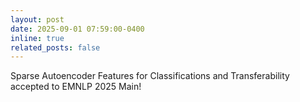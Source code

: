 ```yaml
---
layout: post
date: 2025-09-01 07:59:00-0400
inline: true
related_posts: false
---
```


Sparse Autoencoder Features for Classifications and Transferability accepted to EMNLP 2025 Main!